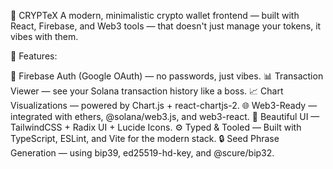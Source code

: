 🔗 CRYPTeX
A modern, minimalistic crypto wallet frontend — built with React, Firebase, and Web3 tools — that doesn't just manage your tokens, it vibes with them.


🚀 Features:

🔐 Firebase Auth (Google OAuth) — no passwords, just vibes.
📊 Transaction Viewer — see your Solana transaction history like a boss.
📈 Chart Visualizations — powered by Chart.js + react-chartjs-2.
🌐 Web3-Ready — integrated with ethers, @solana/web3.js, and web3-react.
🎨 Beautiful UI — TailwindCSS + Radix UI + Lucide Icons.
⚙️ Typed & Tooled — Built with TypeScript, ESLint, and Vite for the modern stack.
🔒 Seed Phrase Generation — using bip39, ed25519-hd-key, and @scure/bip32.
